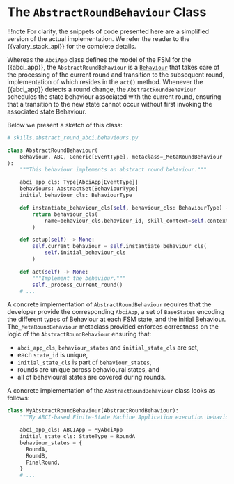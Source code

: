 
# The `AbstractRoundBehaviour` Class

!!!note
    For clarity, the snippets of code presented here are a simplified version of the actual
    implementation. We refer the reader to the {{valory_stack_api}} for the complete details.

Whereas the `AbciApp` class defines the model of the FSM for the {{abci_app}}, the `AbstractRoundBehaviour` is a [`Behaviour`](https://valory-xyz.github.io/open-aea/api/skills/base/#behaviour-objects) that takes care of the processing of the current round
and transition to the subsequent round, implementation of which resides in the
`act()` method. Whenever the {{abci_app}} detects a round change, the
`AbstractRoundBehaviour` schedules the state behaviour associated with the
current round, ensuring that a transition to the new state cannot occur without first invoking the
associated state Behaviour.

Below we present a sketch of this class:

```python
# skills.abstract_round_abci.behaviours.py

class AbstractRoundBehaviour(
    Behaviour, ABC, Generic[EventType], metaclass=_MetaRoundBehaviour
):
    """This behaviour implements an abstract round behaviour."""

    abci_app_cls: Type[AbciApp[EventType]]
    behaviours: AbstractSet[BehaviourType]
    initial_behaviour_cls: BehaviourType

    def instantiate_behaviour_cls(self, behaviour_cls: BehaviourType) -> BaseBehaviour:
        return behaviour_cls(
            name=behaviour_cls.behaviour_id, skill_context=self.context
        )

    def setup(self) -> None:
        self.current_behaviour = self.instantiate_behaviour_cls(
            self.initial_behaviour_cls
        )

    def act(self) -> None:
        """Implement the behaviour."""
        self._process_current_round()
    # ...
```

A concrete implementation of `AbstractRoundBehaviour` requires that the developer provide the corresponding
`AbciApp`, a set of `BaseStates` encoding the different types of Behaviour at each FSM state, and
the initial Behaviour. The`_MetaRoundBehaviour` metaclass provided enforces correctness on the
logic of the `AbstractRoundBehaviour` ensuring that:

- `abci_app_cls`, `behaviour_states` and   `initial_state_cls` are set,
- each `state_id` is unique,
- `initial_state_cls` is part of `behaviour_states`,
- rounds are unique across behavioural states, and
- all of behavioural states are covered during rounds.

A concrete implementation of the `AbstractRoundBehaviour` class looks as follows:

```python
class MyAbstractRoundBehaviour(AbstractRoundBehaviour):
    """My ABCI-based Finite-State Machine Application execution behaviour"""

    abci_app_cls: ABCIApp = MyAbciApp
    initial_state_cls: StateType = RoundA
    behaviour_states = {
      RoundA,
      RoundB,
      FinalRound,
    }
    # ...
```
